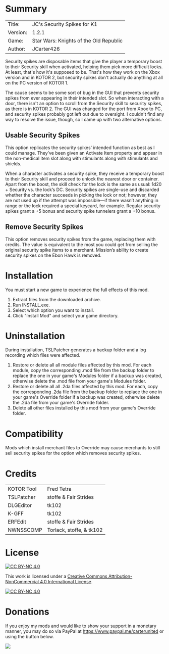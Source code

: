 # Summary

|||
| -------- | ---------------------------------------|
| Title:   | JC's Security Spikes for K1            |
| Version: | 1.2.1                                  |
| Game:    | Star Wars: Knights of the Old Republic |
| Author:  | JCarter426                             |

Security spikes are disposable items that give the player a temporary boost to their Security skill when activated, helping them pick more difficult locks. At least, that's how it's supposed to be. That's how they work on the Xbox version and in KOTOR 2, but security spikes don't actually do anything at all on the PC version of KOTOR 1.

The cause seems to be some sort of bug in the GUI that prevents security spikes from ever appearing in their intended slot. So when interacting with a door, there isn't an option to scroll from the Security skill to security spikes, as there is in KOTOR 2. The GUI was changed for the port from Xbox to PC, and security spikes probably got left out due to oversight. I couldn't find any way to resolve the issue, though, so I came up with two alternative options.

## Usable Security Spikes

This option replicates the security spikes' intended function as best as I could manage. They’ve been given an Activate Item property and appear in the non-medical item slot along with stimulants along with stimulants and shields.

When a character activates a security spike, they receive a temporary boost to their Security skill and proceed to unlock the nearest door or container. Apart from the boost, the skill check for the lock is the same as usual: 1d20 + Security vs. the lock’s DC. Security spikes are single-use and discarded whether the character succeeds in picking the lock or not; however, they are not used up if the attempt was impossible—if there wasn’t anything in range or the lock required a special keycard, for example. Regular security spikes grant a +5 bonus and security spike tunnelers grant a +10 bonus.

## Remove Security Spikes

This option removes security spikes from the game, replacing them with credits. The value is equivalent to the most you could get from selling the original security spike items to a merchant. Mission’s ability to create security spikes on the Ebon Hawk is removed.


# Installation

You must start a new game to experience the full effects of this mod.

1. Extract files from the downloaded archive.
2. Run INSTALL.exe.
3. Select which option you want to install.
4. Click "Install Mod" and select your game directory.


# Uninstallation

During installation, TSLPatcher generates a backup folder and a log recording which files were affected.

1. Restore or delete all all module files affected by this mod. For each module, copy the corresponding .mod file from the backup folder to replace the one in your game's Modules folder if a backup was created, otherwise delete the .mod file from your game's Modules folder.
2. Restore or delete all all .2da files affected by this mod. For each, copy the corresponding .2da file from the backup folder to replace the one in your game's Override folder if a backup was created, otherwise delete the .2da file from your game's Override folder.
3. Delete all other files installed by this mod from your game's Override folder.


# Compatibility

Mods which install merchant files to Override may cause merchants to still sell security spikes for the option which removes security spikes.


# Credits

|||
| -------------- | ------------------------------- |
| KOTOR Tool     | Fred Tetra                      |
| TSLPatcher     | stoffe & Fair Strides           |
| DLGEditor      | tk102                           |
| K-GFF          | tk102                           |
| ERFEdit        | stoffe & Fair Strides           |
| NWNSSCOMP      | Torlack, stoffe, & tk102        |


# License

[![CC BY-NC 4.0][cc-by-nc-shield]][cc-by-nc]

This work is licensed under a [Creative Commons Attribution-NonCommercial 4.0 International License][cc-by-nc].

[![CC BY-NC 4.0][cc-by-nc-image]][cc-by-nc]

[cc-by-nc]: https://creativecommons.org/licenses/by-nc/4.0/
[cc-by-nc-image]: https://licensebuttons.net/l/by-nc/4.0/88x31.png
[cc-by-nc-shield]: https://img.shields.io/badge/License-CC%20BY--NC%204.0-lightgrey.svg


# Donations

If you enjoy my mods and would like to show your support in a monetary manner, you may do so via PayPal at https://www.paypal.me/carterunited or using the button below.

[![](https://www.paypalobjects.com/en_US/i/btn/btn_donateCC_LG.gif)](https://www.paypal.com/ncp/payment/HCYNEA8JVJD2Y)
